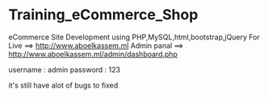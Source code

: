 # Training_eCommerce_Shop
eCommerce Site Development using PHP,MySQL,html,bootstrap,jQuery
For Live ==> http://www.aboelkassem.ml
Admin panal ==> http://www.aboelkassem.ml/admin/dashboard.php

username : admin
password : 123

it's still have alot of bugs to fixed
